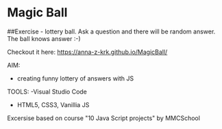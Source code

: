 # Magic Ball
##Exercise - lottery ball. Ask a question and there will be random answer.
The ball knows answer :-)

Checkout it here: https://anna-z-krk.github.io/MagicBall/

AIM:
- creating funny lottery of answers with JS

TOOLS:
-Visual Studio Code
- HTML5, CSS3, Vanillia JS


Excersise based on course "10 Java Script projects" by MMCSchool
